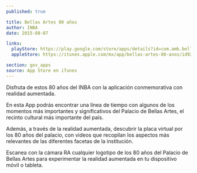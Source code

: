 ```yaml
---
published: true

title: Bellas Artes 80 años
author: INBA
date: 2015-08-07

links:
  playStore: https://play.google.com/store/apps/details?id=com.amb.bellasartes&hl=es
  appleStore: https://itunes.apple.com/mx/app/bellas-artes-80-anos/id924540972?mt=8

section: gov_apps
source: App Store en iTunes
---
```

Disfruta de estos 80 años del INBA con la aplicación conmemorativa con realidad aumentada.

En esta App podrás encontrar una línea de tiempo con algunos de los momentos más importantes y significativos del Palacio de Bellas Artes, el recinto cultural más importante del país.

Además, a través de la realidad aumentada, descubrir la placa virtual por los 80 años del palacio, con videos que recopilan los aspectos más relevantes de las diferentes facetas de la institución.

Escanea con la cámara RA cualquier logotipo de los 80 años del Palacio de Bellas Artes para experimentar la realidad aumentada en tu dispositivo móvil o tableta.
